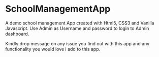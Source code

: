 # SchoolManagementApp
A demo school management App created with Html5, CSS3 and Vanilla Javascript. Use Admin as Username and password to login to 
Admin dashboard.

Kindly drop message on any issue you find out with this app and any functionality you would love i add to this app. 
